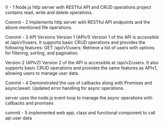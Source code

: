 V - 1
Node.js http server with RESTful API and CRUD operations
project contains read, write and delete operations. 

Commit - 2
Implements http server with RESTful API endpoints and the above mentioned file operations.

Commit - 3
API Versions
Version 1 (APIv1)
Version 1 of the API is accessible at /api/v1/users. It supports basic CRUD operations and provides the following features:
GET /api/v1/users: Retrieve a list of users with options for filtering, sorting, and pagination.

Version 2 (APIv2)
Version 2 of the API is accessible at /api/v2/users. It also supports basic CRUD operations and provides the same features as APIv1, allowing users to manage user data.

Commit - 4
Demonstrated the use of callbacks along with Promises and async/await.
Updated error handling for async operations.

server uses the node.js event loop to manage the async operations with callbacks and promises

commit - 5
implemented web app, class and functional component to call api user data 

